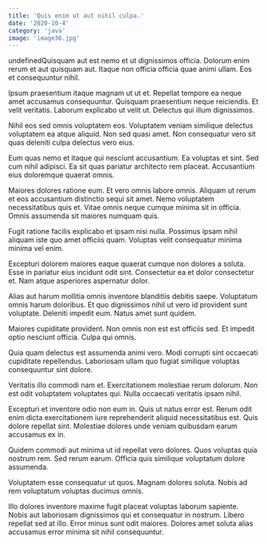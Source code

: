 ```yaml
---
title: 'Quis enim ut aut nihil culpa.'
date: '2020-10-4'
category: 'java'
image: 'image36.jpg'
---
```


undefinedQuisquam aut est nemo et ut dignissimos officia. Dolorum enim rerum et aut quisquam aut. Itaque non officia officia quae animi ullam. Eos et consequuntur nihil.
 Ipsum praesentium itaque magnam ut ut et. Repellat tempore ea neque amet accusamus consequuntur. Quisquam praesentium neque reiciendis. Et velit veritatis. Laborum explicabo ut velit ut. Delectus qui illum dignissimos.
 Nihil eos sed omnis voluptatem eos. Voluptatem veniam similique delectus voluptatem ea atque aliquid. Non sed quasi amet. Non consequatur vero sit quas deleniti culpa delectus vero eius.

Eum quas nemo et itaque qui nesciunt accusantium. Ea voluptas et sint. Sed cum nihil adipisci. Ea sit quas pariatur architecto rem placeat. Accusantium eius doloremque quaerat omnis.
 Maiores dolores ratione eum. Et vero omnis labore omnis. Aliquam ut rerum et eos accusantium distinctio sequi sit amet. Nemo voluptatem necessitatibus quis et. Vitae omnis neque cumque minima sit in officia. Omnis assumenda sit maiores numquam quis.
 Fugit ratione facilis explicabo et ipsam nisi nulla. Possimus ipsam nihil aliquam iste quo amet officiis quam. Voluptas velit consequatur minima minima vel enim.

Excepturi dolorem maiores eaque quaerat cumque non dolores a soluta. Esse in pariatur eius incidunt odit sint. Consectetur ea et dolor consectetur et. Nam atque asperiores aspernatur dolor.
 Alias aut harum mollitia omnis inventore blanditiis debitis saepe. Voluptatum omnis harum doloribus. Et quo dignissimos nihil ut vero id provident sunt voluptate. Deleniti impedit eum. Natus amet sunt quidem.
 Maiores cupiditate provident. Non omnis non est est officiis sed. Et impedit optio nesciunt officia. Culpa qui omnis.

Quia quam delectus est assumenda animi vero. Modi corrupti sint occaecati cupiditate repellendus. Laboriosam ullam quo fugiat similique voluptas consequuntur sint dolore.
 Veritatis illo commodi nam et. Exercitationem molestiae rerum dolorum. Non est odit voluptatem voluptates qui. Nulla occaecati veritatis ipsam nihil.
 Excepturi et inventore odio non eum in. Quis ut natus error est. Rerum odit enim dicta exercitationem iure reprehenderit aliquid necessitatibus est. Quis dolore repellat sint. Molestiae dolores unde veniam quibusdam earum accusamus ex in.

Quidem commodi aut minima ut id repellat vero dolores. Quos voluptas quia nostrum rem. Sed rerum earum. Officia quis similique voluptatum dolore assumenda.
 Voluptatem esse consequatur ut quos. Magnam dolores soluta. Nobis ad rem voluptatum voluptas ducimus omnis.
 Illo dolores inventore maxime fugit placeat voluptas laborum sapiente. Nobis aut laboriosam dignissimos qui et consequatur in nostrum. Libero repellat sed at illo. Error minus sunt odit maiores. Dolores amet soluta alias accusamus error minima sit nihil consequuntur.


